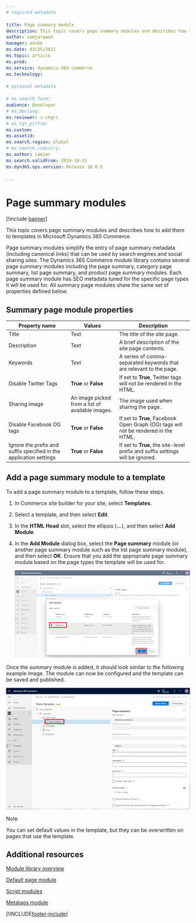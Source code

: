 ```yaml
---
# required metadata

title: Page summary module
description: This topic covers page summary modules and describes how to add them to templates in Microsoft Dynamics 365 Commerce.
author: samjarawan
manager: annbe
ms.date: 03/25/2021
ms.topic: article
ms.prod: 
ms.service: dynamics-365-commerce
ms.technology: 

# optional metadata

# ms.search.form: 
audience: Developer
# ms.devlang: 
ms.reviewer: v-chgri
# ms.tgt_pltfrm: 
ms.custom: 
ms.assetid: 
ms.search.region: Global
# ms.search.industry: 
ms.author: samjar
ms.search.validFrom: 2019-10-31
ms.dyn365.ops.version: Release 10.0.5

---
```


# Page summary modules

[!include [banner](includes/banner.md)]

This topic covers page summary modules and describes how to add them to templates in Microsoft Dynamics 365 Commerce.

Page summary modules simplify the entry of page summary metadata (including canonical links) that can be used by search engines and social sharing sites. The Dynamics 365 Commerce module library contains several page summary modules including the page summary, category page summary, list page summary, and product page summary modules. Each page summary module has SEO metadata tuned for the specific page types it will be used for. All summary page modules share the same set of properties defined below.

## Summary page module properties

| Property name     | Values | Description |
|-------------------|--------|-------------|
| Title | Text | The title of the site page. |
| Description | Text | A brief description of the site page contents. |
| Keywords | Text | A series of comma-separated keywords that are relevant to the page. |
| Disable Twitter Tags | **True** or **False** | If set to **True**, Twitter tags will not be rendered in the HTML. |
| Sharing image | An image picked from a list of available images. | The image used when sharing the page. |
| Disable Facebook OG tags | **True** or **False** | If set to **True**, Facebook Open Graph (OG) tags will not be rendered in the HTML. |
| Ignore the prefix and suffix specified in the application settings | **True** or **False** | If set to **True**, the site-level prefix and suffix settings will be ignored. |

## Add a page summary module to a template

To add a page summary module to a template, follow these steps.

1. In Commerce site builder for your site, select **Templates**. 
1. Select a template, and then select **Edit**.
1. In the **HTML Head** slot, select the ellipsis (**...**), and then select **Add Module**.
1. In the **Add Module** dialog box, select the **Page summary** module (or another page summary module such as the list page summary module), and then select **OK**. Ensure that you add the appropriate page summary module based on the page types the template will be used for.

    ![Add new module](media/page-summary-1.png)

Once the summary module is added, it should look similar to the following example image. The module can now be configured and the template can be saved and published.

![Page summary module added](media/page-summary-2.png)

> [!NOTE]
> You can set default values in the template, but they can be overwritten on pages that use the template.

## Additional resources

[Module library overview](starter-kit-overview.md)

[Default page module](default-page-module.md)

[Script modules](script-module.md)

[Metatags module](metatags-module.md)


[!INCLUDE[footer-include](../includes/footer-banner.md)]

